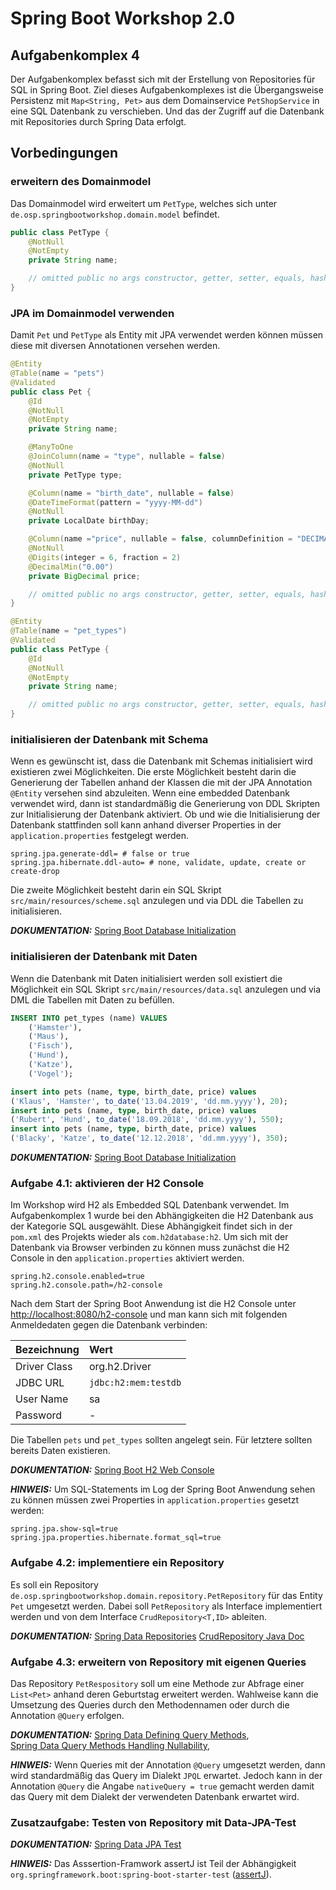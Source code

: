# Spring Boot Workshop 2.0

## Aufgabenkomplex 4

Der Aufgabenkomplex befasst sich mit der Erstellung von Repositories für SQL in Spring Boot. Ziel dieses Aufgabenkomplexes ist die Übergangsweise Persistenz mit `Map<String, Pet>`
aus dem Domainservice `PetShopService` in eine SQL Datenbank zu verschieben. Und das der Zugriff auf die Datenbank mit Repositories durch Spring Data erfolgt.


## Vorbedingungen

### erweitern des Domainmodel

Das Domainmodel wird erweitert um `PetType`, welches sich unter `de.osp.springbootworkshop.domain.model` befindet.

```java
public class PetType {
    @NotNull
    @NotEmpty
    private String name;

    // omitted public no args constructor, getter, setter, equals, hashCode, toString and optionally builder
}
```

### JPA im Domainmodel verwenden

Damit `Pet` und `PetType` als Entity mit JPA verwendet werden können müssen diese mit diversen Annotationen versehen werden.

```java
@Entity
@Table(name = "pets")
@Validated
public class Pet {
    @Id
    @NotNull
    @NotEmpty
    private String name;

    @ManyToOne
    @JoinColumn(name = "type", nullable = false)
    @NotNull
    private PetType type;

    @Column(name = "birth_date", nullable = false)
    @DateTimeFormat(pattern = "yyyy-MM-dd")
    @NotNull
    private LocalDate birthDay;

    @Column(name ="price", nullable = false, columnDefinition = "DECIMAL(6,2)")
    @NotNull
    @Digits(integer = 6, fraction = 2)
    @DecimalMin("0.00")
    private BigDecimal price;

    // omitted public no args constructor, getter, setter, equals, hashCode, toString and optionally builder
}
```

```java
@Entity
@Table(name = "pet_types")
@Validated
public class PetType {
    @Id
    @NotNull
    @NotEmpty
    private String name;

    // omitted public no args constructor, getter, setter, equals, hashCode, toString and optionally static factory
}
```

### initialisieren der Datenbank mit Schema

Wenn es gewünscht ist, dass die Datenbank mit Schemas initialisiert wird existieren zwei Möglichkeiten. Die erste Möglichkeit besteht darin die Generierung der Tabellen anhand der
Klassen die mit der JPA Annotation `@Entity` versehen sind abzuleiten. Wenn eine embedded Datenbank verwendet wird, dann ist standardmäßig die Generierung von DDL Skripten zur
Initialisierung der Datenbank aktiviert. Ob und wie die Initialisierung der Datenbank stattfinden soll kann anhand diverser Properties in der `application.properties` festgelegt
werden.

```properties
spring.jpa.generate-ddl= # false or true
spring.jpa.hibernate.ddl-auto= # none, validate, update, create or create-drop
```

Die zweite Möglichkeit besteht darin ein SQL Skript `src/main/resources/scheme.sql` anzulegen und via DDL die Tabellen zu initialisieren.

**_DOKUMENTATION:_**
[Spring Boot Database Initialization](https://docs.spring.io/spring-boot/docs/current/reference/html/howto-database-initialization.html#howto-database-initialization)

### initialisieren der Datenbank mit Daten

Wenn die Datenbank mit Daten initialisiert werden soll existiert die Möglichkeit ein SQL Skript `src/main/resources/data.sql` anzulegen und via DML die Tabellen mit Daten zu
befüllen.

```sql
INSERT INTO pet_types (name) VALUES
    ('Hamster'),
    ('Maus'),
    ('Fisch'),
    ('Hund'),
    ('Katze'),
    ('Vogel');

insert into pets (name, type, birth_date, price) values
('Klaus', 'Hamster', to_date('13.04.2019', 'dd.mm.yyyy'), 20);
insert into pets (name, type, birth_date, price) values
('Rubert', 'Hund', to_date('18.09.2018', 'dd.mm.yyyy'), 550);
insert into pets (name, type, birth_date, price) values
('Blacky', 'Katze', to_date('12.12.2018', 'dd.mm.yyyy'), 350);
```

**_DOKUMENTATION:_**
[Spring Boot Database Initialization](https://docs.spring.io/spring-boot/docs/current/reference/html/howto-database-initialization.html#howto-database-initialization)


### Aufgabe 4.1: aktivieren der H2 Console

Im Workshop wird H2 als Embedded SQL Datenbank verwendet. Im Aufgabenkomplex 1 wurde bei den Abhängigkeiten die H2 Datenbank aus der Kategorie SQL ausgewählt. Diese Abhängigkeit
findet sich in der `pom.xml` des Projekts wieder als `com.h2database:h2`. Um sich mit der Datenbank via Browser verbinden zu können muss zunächst die H2 Console in den
`application.properties` aktiviert werden.

```properties
spring.h2.console.enabled=true
spring.h2.console.path=/h2-console
```

Nach dem Start der Spring Boot Anwendung ist die H2 Console unter [http://localhost:8080/h2-console]( http://localhost:8080/actuator) und man kann sich mit folgenden Anmeldedaten
gegen die Datenbank verbinden:

| Bezeichnung  | Wert                 |
|:-------------|:---------------------|
| Driver Class | org.h2.Driver        |
| JDBC URL     | `jdbc:h2:mem:testdb` |
| User Name    | sa                   |
| Password     | -                    |

Die Tabellen `pets` und `pet_types` sollten angelegt sein. Für letztere sollten bereits Daten existieren.

**_DOKUMENTATION:_**
[Spring Boot H2 Web Console](https://docs.spring.io/spring-boot/docs/current/reference/html/boot-features-sql.html#boot-features-sql-h2-console)

**_HINWEIS:_** Um SQL-Statements im Log der Spring Boot Anwendung sehen zu können müssen zwei Properties in `application.properties` gesetzt werden:

```properties
spring.jpa.show-sql=true
spring.jpa.properties.hibernate.format_sql=true
```

### Aufgabe 4.2: implementiere ein Repository

Es soll ein Repository `de.osp.springbootworkshop.domain.repository.PetRepository` für das Entity `Pet` umgesetzt werden.
Dabei soll `PetRepository` als Interface implementiert werden und von dem Interface `CrudRepository<T,ID>` ableiten.

**_DOKUMENTATION:_**
[Spring Data Repositories](https://docs.spring.io/spring-data/jpa/docs/current/reference/html/#repositories)
[CrudRepository Java Doc](https://docs.spring.io/spring-data/commons/docs/current/api/org/springframework/data/repository/CrudRepository.html)


### Aufgabe 4.3: erweitern von Repository mit eigenen Queries

Das Repository `PetRespository` soll um eine Methode zur Abfrage einer `List<Pet>` anhand deren Geburtstag erweitert werden.
Wahlweise kann die Umsetzung des Queries durch den Methodennamen oder durch die Annotation `@Query` erfolgen.

**_DOKUMENTATION:_**
[Spring Data Defining Query Methods](https://docs.spring.io/spring-data/jpa/docs/current/reference/html/#repositories.query-methods.details),
[Spring Data Query Methods Handling Nullability](https://docs.spring.io/spring-data/jpa/docs/current/reference/html/#repositories.nullability),

**_HINWEIS:_** Wenn Queries mit der Annotation `@Query` umgesetzt werden, dann wird standardmäßig das Query im Dialekt `JPQL` erwartet.
Jedoch kann in der Annotation `@Query` die Angabe `nativeQuery = true` gemacht werden damit das Query mit dem Dialekt der verwendeten Datenbank erwartet wird.


### Zusatzaufgabe: Testen von Repository mit Data-JPA-Test

**_DOKUMENTATION:_**
[Spring Data JPA Test](https://docs.spring.io/spring-boot/docs/current/reference/html/boot-features-testing.html#boot-features-testing-spring-boot-applications-testing-autoconfigured-jpa-test)

**_HINWEIS:_** Das Asssertion-Framwork assertJ ist Teil der Abhängigkeit `org.springframework.boot:spring-boot-starter-test` ([assertJ](http://joel-costigliola.github.io/assertj/)).
